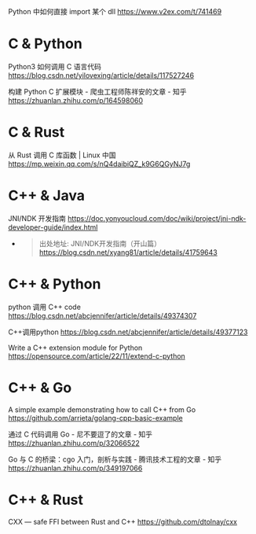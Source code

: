 
Python 中如何直接 import 某个 dll https://www.v2ex.com/t/741469

# C & Python

Python3 如何调用 C 语言代码 https://blog.csdn.net/yilovexing/article/details/117527246

构建 Python C 扩展模块 - 爬虫工程师陈祥安的文章 - 知乎 https://zhuanlan.zhihu.com/p/164598060

# C & Rust

从 Rust 调用 C 库函数 | Linux 中国 https://mp.weixin.qq.com/s/nQ4daibiQZ_k9G6QGyNJ7g

# C++ & Java

JNI/NDK 开发指南 https://doc.yonyoucloud.com/doc/wiki/project/jni-ndk-developer-guide/index.html
- > 出处地址: JNI/NDK开发指南（开山篇） https://blog.csdn.net/xyang81/article/details/41759643

# C++ & Python

python 调用 C++ code https://blog.csdn.net/abcjennifer/article/details/49374307

C++调用python https://blog.csdn.net/abcjennifer/article/details/49377123

Write a C++ extension module for Python https://opensource.com/article/22/11/extend-c-python

# C++ & Go

A simple example demonstrating how to call C++ from Go https://github.com/arrieta/golang-cpp-basic-example

通过 C 代码调用 Go - 尼不要逗了的文章 - 知乎 https://zhuanlan.zhihu.com/p/32066522

Go 与 C 的桥梁：cgo 入门，剖析与实践 - 腾讯技术工程的文章 - 知乎 https://zhuanlan.zhihu.com/p/349197066

# C++ & Rust

CXX — safe FFI between Rust and C++ https://github.com/dtolnay/cxx
